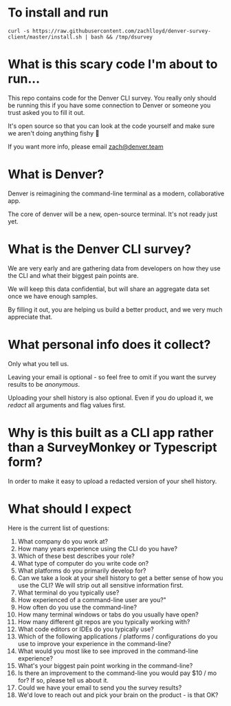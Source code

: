 # To install and run

`curl -s https://raw.githubusercontent.com/zachlloyd/denver-survey-client/master/install.sh | bash && /tmp/dsurvey`

# What is this scary code I'm about to run...

This repo contains code for the Denver CLI survey.  You really only should be running this if you have some connection to Denver or someone you trust asked you to fill it out.

It's open source so that you can look at the code yourself and make sure we aren't doing anything fishy 🐠

If you want more info, please email zach@denver.team

# What is Denver?
Denver is reimagining the command-line terminal as a modern, collaborative app.  

The core of denver will be a new, open-source terminal.  It's not ready just yet.

# What is the Denver CLI survey?
We are very early and are gathering data from developers on how they use the CLI and what their biggest pain points are.

We will keep this data confidential, but will share an aggregate data set once we have enough samples.

By filling it out, you are helping us build a better product, and we very much appreciate that.

# What personal info does it collect?

Only what you tell us.

Leaving your email is optional - so feel free to omit if you want the survey results to be *anonymous*.

Uploading your shell history is also optional.  Even if you do upload it, we *redact* all arguments and flag values first.

# Why is this built as a CLI app rather than a SurveyMonkey or Typescript form?

In order to make it easy to upload a redacted version of your shell history.

# What should I expect

Here is the current list of questions:
1. What company do you work at?
2. How many years experience using the CLI do you have?
3. Which of these best describes your role?
4. What type of computer do you write code on?
5. What platforms do you primarily develop for?
6. Can we take a look at your shell history to get a better sense of how you use the CLI? We will strip out all sensitive information first.
7. What terminal do you typically use?
8. How experienced of a command-line user are you?"
9. How often do you use the command-line?
10. How many terminal windows or tabs do you usually have open?
11. How many different git repos are you typically working with?
12. What code editors or IDEs do you typically use?
13. Which of the following applications / platforms / configurations do you use to improve your experience in the command-line?
14. What would you most like to see improved in the command-line experience?
15. What's your biggest pain point working in the command-line?
16. Is there an improvement to the command-line you would pay $10 / mo for?  If so, please tell us about it.
17. Could we have your email to send you the survey results?
18. We'd love to reach out and pick your brain on the product - is that OK?
